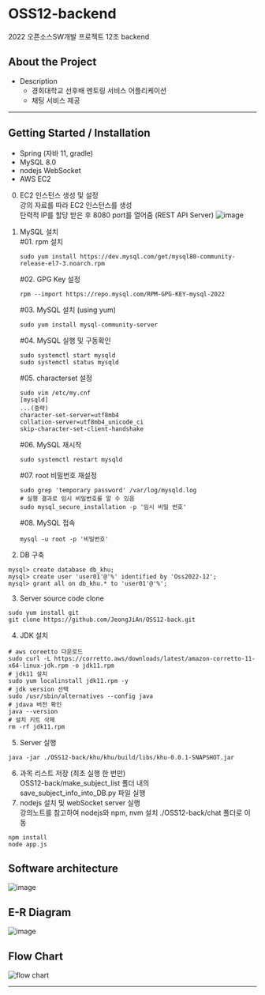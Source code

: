 # OSS12-backend
2022 오픈소스SW개발 프로젝트 12조 backend

## About the Project
- Description
    - 경희대학교 선후배 멘토링 서비스 어플리케이션
    - 채팅 서비스 제공
---
## Getting Started / Installation
- Spring (자바 11, gradle)
- MySQL 8.0
- nodejs WebSocket
- AWS EC2
0. EC2 인스턴스 생성 및 설정<br>
    강의 자료를 따라 EC2 인스턴스를 생성<br>
    탄력적 IP를 할당 받은 후 8080 port를 열어줌 (REST API Server)
    ![image](https://user-images.githubusercontent.com/83760210/205205614-3f25cfe6-54cc-4be9-ae32-a87a850b62b0.png)

1. MySQL 설치<br>
    #01. rpm 설치
    ```
    sudo yum install https://dev.mysql.com/get/mysql80-community-release-el7-3.noarch.rpm
    ```
    #02. GPG Key 설정
    ```
    rpm --import https://repo.mysql.com/RPM-GPG-KEY-mysql-2022
    ```
    #03. MySQL 설치 (using yum)
    ```
    sudo yum install mysql-community-server
    ```
    #04. MySQL 실행 및 구동확인
    ```
    sudo systemctl start mysqld
    sudo systemctl status mysqld
    ```
    #05. characterset 설정
    ```
    sudo vim /etc/my.cnf
    [mysqld]
    ...(중략)
    character-set-server=utf8mb4
    collation-server=utf8mb4_unicode_ci
    skip-character-set-client-handshake
    ```
    #06. MySQL 재시작
    ```
    sudo systemctl restart mysqld
    ```
    #07. root 비밀번호 재설정
    ```
    sudo grep 'temporary password' /var/log/mysqld.log
    # 실행 결과로 임시 비밀번호를 알 수 있음
    sudo mysql_secure_installation -p '임시 비밀 번호'
    ```
    #08. MySQL 접속
    ```
    mysql -u root -p '비밀번호'
    ```
2. DB 구축
```
mysql> create database db_khu;
mysql> create user 'user01'@'%' identified by 'Oss2022-12';
mysql> grant all on db_khu.* to 'user01'@'%';
```
3. Server source code clone
```
sudo yum install git
git clone https://github.com/JeongJiAn/OSS12-back.git
```
4. JDK 설치
```
# aws coreetto 다운로드
sudo curl -L https://corretto.aws/downloads/latest/amazon-corretto-11-x64-linux-jdk.rpm -o jdk11.rpm
# jdk11 설치
sudo yum localinstall jdk11.rpm -y
# jdk version 선택
sudo /usr/sbin/alternatives --config java
# jdava 버전 확인
java --version
# 설치 키트 삭제
rm -rf jdk11.rpm
```
5. Server 실행
```
java -jar ./OSS12-back/khu/khu/build/libs/khu-0.0.1-SNAPSHOT.jar
```
6. 과목 리스트 저장 (최초 실행 한 번만)<br>
OSS12-back/make_subject_list 폴더 내의<br>
save_subject_info_into_DB.py 파일 실행
7. nodejs 설치 및 webSocket server 실행<br>
강의노트를 참고하여 nodejs와 npm, nvm 설치
./OSS12-back/chat 폴더로 이동
```
npm install
node app.js
```

## Software architecture
![image](https://github.com/JeongJiAn/OSS12-front/issues/2#issue-1478828054.png) <br>
## E-R Diagram
![image](https://user-images.githubusercontent.com/56192209/186586905-ba191f88-b1a7-4fb9-8d86-39c5089b1e58.png)
## Flow Chart
![flow chart](https://user-images.githubusercontent.com/113916318/205890469-9020d47a-9438-4be1-ab39-e4a7b7a641f1.png)


---

